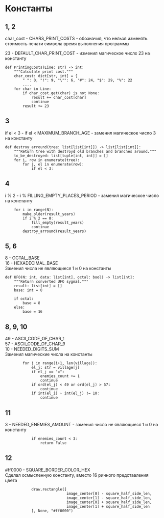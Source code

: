 # Константы
## 1, 2
char_cost - CHARS_PRINT_COSTS - обозначил, что нельзя изменять стоимость печати символа время выполнения программы  
  
23 - DEFAULT_CHAR_PRINT_COST - изменил магическое число 23 на константу  
```
def PrintingCosts(Line: str) -> int:
    """Calculate print cost."""
    char_cost: dict[str, int] = {
        " ": 0, "!": 9, "\"": 6, "#": 24, "$": 29, "%": 22
        ....
    for char in Line:
        if char_cost.get(char) is not None:
            result += char_cost[char]
            continue
        result += 23
```
## 3
if el < 3 - if el < MAXIMUM_BRANCH_AGE - заменил магическое число 3 на константу  
```
def destroy_arround(tree: list[list[int]]) -> list[list[int]]:
    """Return tree with destroyd old branches and branches around."""
    to_be_destroyed: list[tuple[int, int]] = []
    for i, row in enumerate(tree):
        for j, el in enumerate(row):
            if el < 3:
```

## 4
i % 2 - i % FILLING_EMPTY_PLACES_PERIOD - заменил магическое число на константу  
```
    for i in range(N):
        make_older(result_years)
        if i % 2 == 0:
            fill_empty(result_years)
            continue
        destroy_arround(result_years)
```
## 5, 6
8 - OCTAL_BASE  
16 - HEXADECIMAL_BASE  
Заменил числа не являющиеся 1 и 0 на константы  
```
def UFO(N: int, data: list[int], octal: bool) -> list[int]:
    """Return converted UFO sygnal."""
    result: list[int] = []
    base: int = 0

    if octal:
        base = 8
    else:
        base = 16

```
## 8, 9, 10
49 - ASCII_CODE_OF_CHAR_1  
57 - ASCII_CODE_OF_CHAR_9  
10 - NEEDED_DIGITS_SUM  
Заменил магические числа на константы  
```
        for j in range(i+1, len(village)):
            el_j: str = village[j]
            if el_j == "=":
                enemies_count += 1
                continue
            if ord(el_j) < 49 or ord(el_j) > 57:
                continue
            if int(el_i) + int(el_j) != 10:
                continue
```
## 11
3 - NEEDED_ENEMIES_AMOUNT - заменил число не являющиеся 1 и 0 на константу  
```
            if enemies_count < 3:
                return False
```
## 12
\#ff0000 - SQUARE_BORDER_COLOR_HEX  
Сделал осмысленную константу, вместо 16 ричного предстааления цвета  
```
            draw.rectangle([
                            image_center[0] - square_half_side_len,
                            image_center[1] - square_half_side_len,
                            image_center[0] + square_half_side_len,
                            image_center[1] + square_half_side_len               
            ], None, "#ff0000")
```